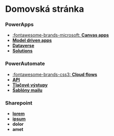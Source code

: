 # Domovská stránka


### PowerApps

<div class="grid cards" markdown>

- [:fontawesome-brands-microsoft: __Canvas apps__](CanvasApps.md)
- [__Model driven apps__]()
- [__Dataverse__]()
- [__Solutions__]()

</div>

### PowerAutomate

<div class="grid cards" markdown>

- [:fontawesome-brands-css3: __Cloud flows__](CloudFlows.md)
- [__API__]()
- [__Tlačové výstupy__]()
- [__Šablóny mailu__]()

</div>

### Sharepoint

<div class="grid cards" markdown>

- [__lorem__]()
- [__ipsum__]()
- __dolor__
- __amet__

</div>
